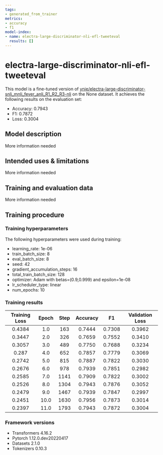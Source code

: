 ```yaml
---
tags:
- generated_from_trainer
metrics:
- accuracy
- f1
model-index:
- name: electra-large-discriminator-nli-efl-tweeteval
  results: []
---
```


<!-- This model card has been generated automatically according to the information the Trainer had access to. You
should probably proofread and complete it, then remove this comment. -->

# electra-large-discriminator-nli-efl-tweeteval

This model is a fine-tuned version of [ynie/electra-large-discriminator-snli_mnli_fever_anli_R1_R2_R3-nli](https://huggingface.co/ynie/electra-large-discriminator-snli_mnli_fever_anli_R1_R2_R3-nli) on the None dataset.
It achieves the following results on the evaluation set:
- Accuracy: 0.7943
- F1: 0.7872
- Loss: 0.3004

## Model description

More information needed

## Intended uses & limitations

More information needed

## Training and evaluation data

More information needed

## Training procedure

### Training hyperparameters

The following hyperparameters were used during training:
- learning_rate: 1e-06
- train_batch_size: 8
- eval_batch_size: 8
- seed: 42
- gradient_accumulation_steps: 16
- total_train_batch_size: 128
- optimizer: Adam with betas=(0.9,0.999) and epsilon=1e-08
- lr_scheduler_type: linear
- num_epochs: 10

### Training results

| Training Loss | Epoch | Step | Accuracy | F1     | Validation Loss |
|:-------------:|:-----:|:----:|:--------:|:------:|:---------------:|
| 0.4384        | 1.0   | 163  | 0.7444   | 0.7308 | 0.3962          |
| 0.3447        | 2.0   | 326  | 0.7659   | 0.7552 | 0.3410          |
| 0.3057        | 3.0   | 489  | 0.7750   | 0.7688 | 0.3234          |
| 0.287         | 4.0   | 652  | 0.7857   | 0.7779 | 0.3069          |
| 0.2742        | 5.0   | 815  | 0.7887   | 0.7822 | 0.3030          |
| 0.2676        | 6.0   | 978  | 0.7939   | 0.7851 | 0.2982          |
| 0.2585        | 7.0   | 1141 | 0.7909   | 0.7822 | 0.3002          |
| 0.2526        | 8.0   | 1304 | 0.7943   | 0.7876 | 0.3052          |
| 0.2479        | 9.0   | 1467 | 0.7939   | 0.7847 | 0.2997          |
| 0.2451        | 10.0  | 1630 | 0.7956   | 0.7873 | 0.3014          |
| 0.2397        | 11.0  | 1793 | 0.7943   | 0.7872 | 0.3004          |


### Framework versions

- Transformers 4.16.2
- Pytorch 1.12.0.dev20220417
- Datasets 2.1.0
- Tokenizers 0.10.3
